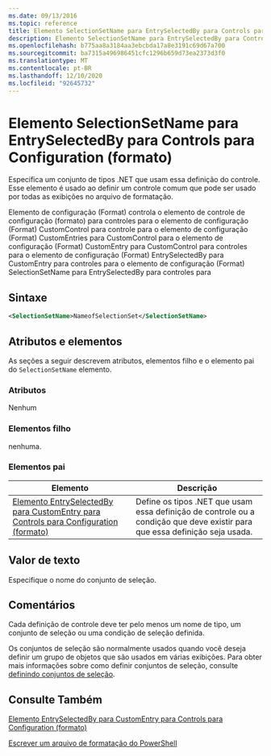 ```yaml
---
ms.date: 09/13/2016
ms.topic: reference
title: Elemento SelectionSetName para EntrySelectedBy para Controls para Configuration (formato)
description: Elemento SelectionSetName para EntrySelectedBy para Controls para Configuration (formato)
ms.openlocfilehash: b775aa8a3184aa3ebcbda17a8e3191c69d67a700
ms.sourcegitcommit: ba7315a496986451cfc1296b659d73ea2373d3f0
ms.translationtype: MT
ms.contentlocale: pt-BR
ms.lasthandoff: 12/10/2020
ms.locfileid: "92645732"
---
```

# <a name="selectionsetname-element-for-entryselectedby-for-controls-for-configuration-format"></a>Elemento SelectionSetName para EntrySelectedBy para Controls para Configuration (formato)

Especifica um conjunto de tipos .NET que usam essa definição do controle. Esse elemento é usado ao definir um controle comum que pode ser usado por todas as exibições no arquivo de formatação.

Elemento de configuração (Format) controla o elemento de controle de configuração (formato) para controles para o elemento de configuração (Format) CustomControl para controle para o elemento de configuração (Format) CustomEntries para CustomControl para o elemento de configuração (Format) CustomEntry para CustomControl para controles para o elemento de configuração (Format) EntrySelectedBy para CustomEntry para controles para o elemento de configuração (Format) SelectionSetName para EntrySelectedBy para controles para

## <a name="syntax"></a>Sintaxe

```xml
<SelectionSetName>NameofSelectionSet</SelectionSetName>

```

## <a name="attributes-and-elements"></a>Atributos e elementos

As seções a seguir descrevem atributos, elementos filho e o elemento pai do `SelectionSetName` elemento.

### <a name="attributes"></a>Atributos

Nenhum

### <a name="child-elements"></a>Elementos filho

nenhuma.

### <a name="parent-elements"></a>Elementos pai

|Elemento|Descrição|
|-------------|-----------------|
|[Elemento EntrySelectedBy para CustomEntry para Controls para Configuration (formato)](./entryselectedby-element-for-customentry-for-controls-for-configuration-format.md)|Define os tipos .NET que usam essa definição de controle ou a condição que deve existir para que essa definição seja usada.|

## <a name="text-value"></a>Valor de texto

Especifique o nome do conjunto de seleção.

## <a name="remarks"></a>Comentários

Cada definição de controle deve ter pelo menos um nome de tipo, um conjunto de seleção ou uma condição de seleção definida.

Os conjuntos de seleção são normalmente usados quando você deseja definir um grupo de objetos que são usados em várias exibições. Para obter mais informações sobre como definir conjuntos de seleção, consulte [definindo conjuntos de seleção](./defining-selection-sets.md).

## <a name="see-also"></a>Consulte Também

[Elemento EntrySelectedBy para CustomEntry para Controls para Configuration (formato)](./entryselectedby-element-for-customentry-for-controls-for-configuration-format.md)

[Escrever um arquivo de formatação do PowerShell](./writing-a-powershell-formatting-file.md)
